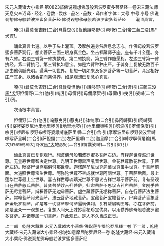 宋元入藏诸大小乘经·第0823部佛说观想佛母般若波罗蜜多菩萨经一卷宋三藏法师天息灾奉诏译
· 经名 · 卷数 · 跋序
· 品名 · 品数 · 译作者字体：大号 中号 小号
佛说观想佛母般若波罗蜜多菩萨经
佛说观想佛母般若波罗蜜多菩萨经
　　灌顶真言。

　　唵(引)曩莫舍吉野(二合)母曩曳(引)怛他誐哆野(引)啰贺(二合)帝三藐三没[馬*犬]野。

　　诵此真言七遍。以手于头上灌顶。及摩触遍身然后息念志心。作佛母般若波罗蜜多菩萨观行。想此菩萨三面三眼身真金色。坐吉祥藏师子座。座有千叶金莲。身有六臂。右边三臂第一臂执数珠。第二臂执箭。第三臂作施愿相。左边三臂第一臂执经。第二臂执弓。第三臂执如意宝。如是六臂种种庄严。于其身上复放无数百千那由他俱胝光明。遍满一切世界。复想一切如来及多罗菩萨等一切菩萨。具足相好庄严其身。以诸香花而亲供养。如是观想已复念心真言。

　　唵(引)曩莫舍吉野(二合)母曩曳怛他(引)誐哆野(引)啰贺(二合)谛(引)三藐三没[馬*犬](引)野怛儞野(二合)他(引)唵(引)母儞(引)母儞摩贺(引)母儞(引)曳(引)娑嚩(二合引)贺。

　　次诵根本真言。

　　怛儞野(二合)他(引)唵惹曳(引)惹曳(引)钵纳摩(二合引)鼻阿嚩弭(引)阿嚩弭(引)娑啰娑罗尼地里地里啰(引)地里地啰(引)地里儞嚩哆(引)努波(引)罗儞没度(引)哆(引)啰尼布啰野布啰野婆誐嚩底萨里嚩(二合引)舍(引)摩摩波里布啰野娑波里嚩啰写萨里嚩(二合引)萨怛鑁(二合)左萨里嚩(二合)迦里摩(二合引)嚩啰拏儞尾输[馬*犬]野尾输[馬*犬]野没[馬*犬](引)地瑟姹(二合引)儞曩娑嚩(二合引)贺(引)

　　诵此真言已复作观行。想彼佛母般若波罗蜜多菩萨右边。有释迦世尊燃灯世尊。无量寿世尊智决定世尊。光明王世尊雷声吼音世尊。金花世尊散花世尊。于菩萨左边。毗婆尸世尊羯俱忖那世尊。迦诺迦牟尼世尊迦葉世尊宝手世尊。于菩萨前面。大遍照世尊宝生世尊。阿弥陀世尊不空成就世尊阿閦世尊。于菩萨后面。最上莲华世尊最上宝世尊。喜吉祥世尊琉璃光世尊不思议吉祥世尊于菩萨前。复有圣观自在菩萨慈氏菩萨。普贤菩萨妙吉祥菩萨。归命菩萨不思议吉祥声菩萨。金刚手菩萨无尽意菩萨。辩积菩萨无边辩菩萨。虚空藏菩萨无垢称菩萨。自在行菩萨法生菩萨。常啼菩萨月光菩萨。法云菩萨地藏菩萨。宝藏菩萨宝幢菩萨。尸弃菩萨香象菩萨金毗罗菩萨。如是等一切菩萨摩诃萨遍满佛刹。复有颦眉明王等。亦在菩萨前。如是圣众一一观想已。复想人间天上殊妙香花珍宝供具。以用供养佛母般若波罗蜜多菩萨。并诸眷属一切菩萨。作此观已。是人不久当成正觉。

上一部：乾隆大藏经·宋元入藏诸大小乘经·佛说莲华眼陀罗尼经一卷
下一部：乾隆大藏经·宋元入藏诸大小乘经·佛说如意摩尼陀罗尼经一卷
乾隆大藏经·宋元入藏诸大小乘经·佛说观想佛母般若波罗蜜多菩萨经